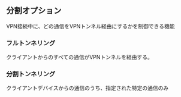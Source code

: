 ## 分割オプション
VPN接続中に、どの通信をVPNトンネル経由にするかを制御できる機能
### フルトンネリング
クライアントからのすべての通信がVPNトンネルを経由する。
### 分割トンネリング
クライアントデバイスからの通信のうち、指定された特定の通信のみ